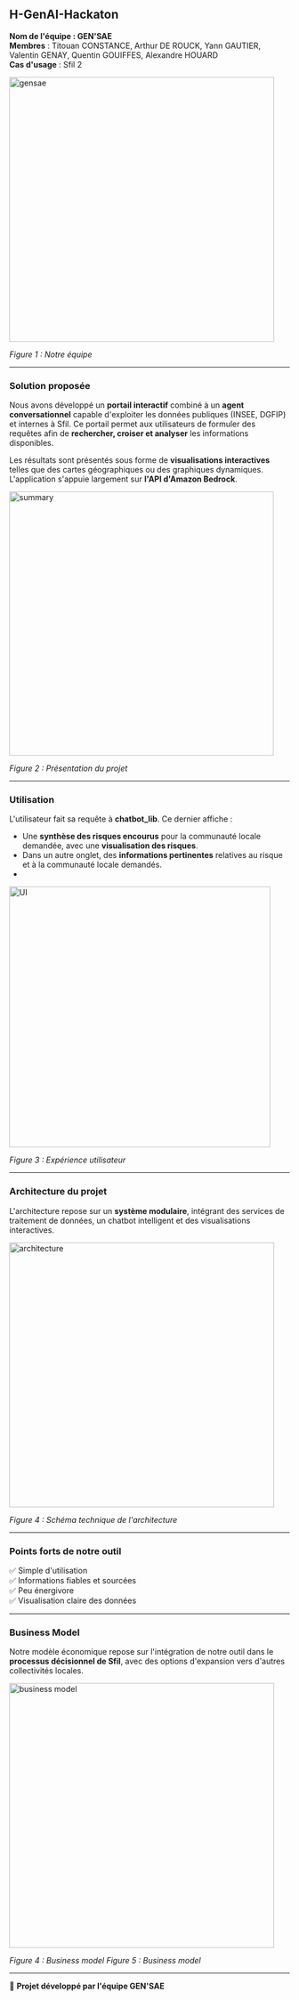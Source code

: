 ## H-GenAI-Hackaton

**Nom de l'équipe : GEN'SAE**  
**Membres** : Titouan CONSTANCE, Arthur DE ROUCK, Yann GAUTIER, Valentin GENAY, Quentin GOUIFFES, Alexandre HOUARD  
**Cas d'usage** : Sfil 2  

<img width="476" alt="gensae" src="https://github.com/user-attachments/assets/1ad88db6-74b9-4fd4-a7aa-886fbbf9c198" />

*Figure 1 : Notre équipe*  

---

### Solution proposée
Nous avons développé un **portail interactif** combiné à un **agent conversationnel** capable d'exploiter les données publiques (INSEE, DGFIP) et internes à Sfil. Ce portail permet aux utilisateurs de formuler des requêtes afin de **rechercher, croiser et analyser** les informations disponibles.  

Les résultats sont présentés sous forme de **visualisations interactives** telles que des cartes géographiques ou des graphiques dynamiques. L'application s'appuie largement sur **l'API d'Amazon Bedrock**.  

<img width="475" alt="summary" src="https://github.com/user-attachments/assets/dc6fac18-d92c-46b3-b9f6-53db40fd84d8" />

*Figure 2 : Présentation du projet*  

---

### Utilisation
L'utilisateur fait sa requête à **chatbot_lib**. Ce dernier affiche :  
- Une **synthèse des risques encourus** pour la communauté locale demandée, avec une **visualisation des risques**.  
- Dans un autre onglet, des **informations pertinentes** relatives au risque et à la communauté locale demandés.
- 
<img width="469" alt="UI" src="https://github.com/user-attachments/assets/d2ba0e12-c91b-46d3-ba85-b1048bbb74a9" />

*Figure 3 : Expérience utilisateur*  

---

### Architecture du projet
L'architecture repose sur un **système modulaire**, intégrant des services de traitement de données, un chatbot intelligent et des visualisations interactives. 

<img width="476" alt="architecture" src="https://github.com/user-attachments/assets/864c9808-9a80-45e1-999a-1dc6123a1c6c" />

*Figure 4 : Schéma technique de l'architecture*  

---

### Points forts de notre outil
✅ Simple d'utilisation  
✅ Informations fiables et sourcées  
✅ Peu énergivore  
✅ Visualisation claire des données  

---

### Business Model
Notre modèle économique repose sur l'intégration de notre outil dans le **processus décisionnel de Sfil**, avec des options d'expansion vers d'autres collectivités locales.  

<img width="476" alt="business model" src="https://github.com/user-attachments/assets/4c3b94cc-c1cf-4124-945a-98c80e9ced46" />

*Figure 4 : Business model* 
*Figure 5 : Business model*  

---

📌 **Projet développé par l'équipe GEN'SAE**
